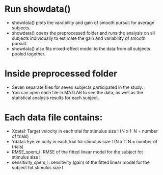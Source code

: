 
# Run showdata() 
- showdata() plots the varaibility and gain of smooth pursuit for average subjects.
- showdata() opens the preprocessed folder and runs the analysis on all subjects individually to estimate the gain and variability of smooth pursuit.
- showdata() also fits mixed-effect model to the data from all subjects pooled together.

# Inside preprocessed folder
- Seven separate files for seven subjects participated in the study.
- You can open each file in MATLAB to see the data, as well as the statistical analysis results for each subject. 
# Each data file contains:
- XdataI: Target velocity in each trial for stimulus size I (N x 1: N = number of trials)
- YdataI: Eye velocity in each trial for stimulus size I (N x 1: N = number of trials)
- RMSE_spem_I: RMSE of the fitted linear model for the subject fot stimulus size I
- sensitivity_spem_I: sensitivity (gain) of the fitted linear model for the subject fot stimulus size I

